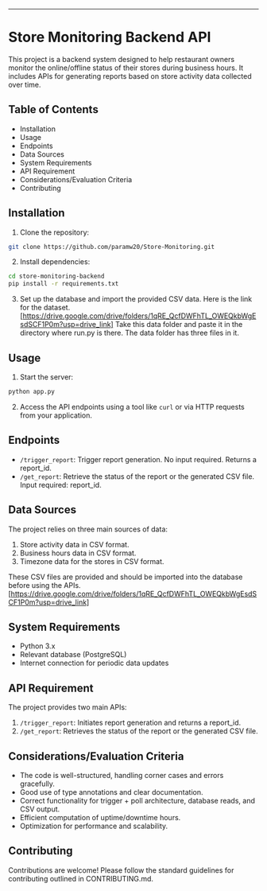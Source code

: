 

---

# Store Monitoring Backend API

This project is a backend system designed to help restaurant owners monitor the online/offline status of their stores during business hours. It includes APIs for generating reports based on store activity data collected over time.

## Table of Contents

- Installation
- Usage
- Endpoints
- Data Sources
- System Requirements
- API Requirement
- Considerations/Evaluation Criteria
- Contributing


## Installation

1. Clone the repository:

```bash
git clone https://github.com/paramw20/Store-Monitoring.git
```

2. Install dependencies:

```bash
cd store-monitoring-backend
pip install -r requirements.txt
```

3. Set up the database and import the provided CSV data.
Here is the link for the dataset.
[https://drive.google.com/drive/folders/1qRE_QcfDWFhTL_OWEQkbWgEsdSCF1P0m?usp=drive_link]
Take this data folder and paste it in the directory where run.py is there.
The data folder has three files in it.

## Usage

1. Start the server:

```bash
python app.py
```

2. Access the API endpoints using a tool like `curl` or via HTTP requests from your application.

## Endpoints

- `/trigger_report`: Trigger report generation. No input required. Returns a report_id.
- `/get_report`: Retrieve the status of the report or the generated CSV file. Input required: report_id.

## Data Sources

The project relies on three main sources of data:
1. Store activity data in CSV format.
2. Business hours data in CSV format.
3. Timezone data for the stores in CSV format.

These CSV files are provided and should be imported into the database before using the APIs.
[https://drive.google.com/drive/folders/1qRE_QcfDWFhTL_OWEQkbWgEsdSCF1P0m?usp=drive_link]

## System Requirements

- Python 3.x
- Relevant database (PostgreSQL)
- Internet connection for periodic data updates

## API Requirement

The project provides two main APIs:
1. `/trigger_report`: Initiates report generation and returns a report_id.
2. `/get_report`: Retrieves the status of the report or the generated CSV file.

## Considerations/Evaluation Criteria

- The code is well-structured, handling corner cases and errors gracefully.
- Good use of type annotations and clear documentation.
- Correct functionality for trigger + poll architecture, database reads, and CSV output.
- Efficient computation of uptime/downtime hours.
- Optimization for performance and scalability.

## Contributing

Contributions are welcome! Please follow the standard guidelines for contributing outlined in CONTRIBUTING.md.


